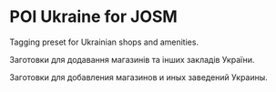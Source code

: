 # POI Ukraine for JOSM

Tagging preset for Ukrainian shops and amenities.

Заготовки для додавання магазинів та інших закладів України.

Заготовки для добавления магазинов и иных заведений Украины.
